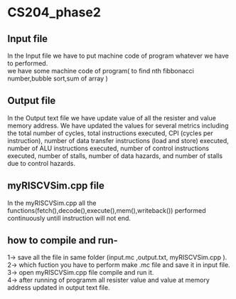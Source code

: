# CS204_phase2
## Input file
In the Input file we have to put machine code of program whatever we have to performed.    
we have some machine code of program( to  find nth fibbonacci number,bubble sort,sum of array )  

## Output file
In the Output text file we have update value of all the resister and value  memory address. 
We have updated the values for several metrics including the total number of cycles, total instructions executed, CPI (cycles per instruction), number of data transfer instructions (load and store) executed, number of ALU instructions executed, number of control instructions executed, number of stalls, number of data hazards, and number of stalls due to control hazards.

## myRISCVSim.cpp file
In the myRISCVSim.cpp all the functions(fetch(),decode(),execute(),mem(),writeback()) performed continuously untill instruction will not end.

## how to compile and run-

1-> save all the file in same folder (input.mc ,output.txt, myRISCVSim.cpp ).    
2-> which fuction you have to perform make .mc file and save it in input file.  
3-> open myRISCVSim.cpp file compile and run it.  
4-> after running of programm all resister value and value at memory address updated in output text file.  
